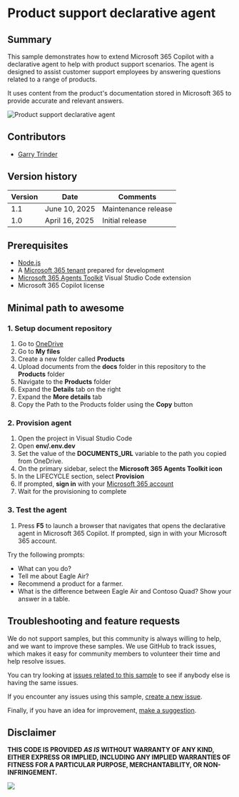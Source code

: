 # Product support declarative agent

## Summary

This sample demonstrates how to extend Microsoft 365 Copilot with a declarative agent to help with product support scenarios. The agent is designed to assist customer support employees by answering questions related to a range of products.

It uses content from the product's documentation stored in Microsoft 365 to provide accurate and relevant answers.

![Product support declarative agent](./assets/preview.gif)

## Contributors

* [Garry Trinder](https://github.com/garrytrinder)

## Version history

| Version | Date | Comments |
|--|--|--|
| 1.1 | June 10, 2025 | Maintenance release |
| 1.0 | April 16, 2025 | Initial release |

## Prerequisites

* [Node.js](https://nodejs.org/)
* A [Microsoft 365 tenant](https://learn.microsoft.com/en-us/microsoftteams/platform/concepts/build-and-test/prepare-your-o365-tenant) prepared for development
* [Microsoft 365 Agents Toolkit](https://aka.ms/teams-toolkit) Visual Studio Code extension
* Microsoft 365 Copilot license

## Minimal path to awesome

### 1. Setup document repository

1. Go to [OneDrive](https://www.microsoft365.com/onedrive)
1. Go to **My files**
1. Create a new folder called **Products**
1. Upload documents from the **docs** folder in this repository to the **Products** folder
1. Navigate to the **Products** folder
1. Expand the **Details** tab on the right
1. Expand the **More details** tab
1. Copy the Path to the Products folder using the **Copy** button

### 2. Provision agent

1. Open the project in Visual Studio Code
1. Open **env/.env.dev**
1. Set the value of the **DOCUMENTS_URL** variable to the path you copied from OneDrive.
1. On the primary sidebar, select the **Microsoft 365 Agents Toolkit icon**
1. In the LIFECYCLE section, select **Provision**
1. If prompted, **sign in** with your [Microsoft 365 account](https://docs.microsoft.com/microsoftteams/platform/toolkit/accounts)
1. Wait for the provisioning to complete

### 3. Test the agent

1. Press **F5** to launch a browser that navigates that opens the declarative agent in Microsoft 365 Copilot. If prompted, sign in with your Microsoft 365 account.

Try the following prompts:

* What can you do?
* Tell me about Eagle Air?
* Recommend a product for a farmer.
* What is the difference between Eagle Air and Contoso Quad? Show your answer in a table.

## Troubleshooting and feature requests

We do not support samples, but this community is always willing to help, and we want to improve these samples. We use GitHub to track issues, which makes it easy for community members to volunteer their time and help resolve issues.

You can try looking at [issues related to this sample](https://github.com/pnp/copilot-pro-dev-samples/issues?q=label%3A%22sample%3A%20da-product-support%22) to see if anybody else is having the same issues.

If you encounter any issues using this sample, [create a new issue](https://github.com/pnp/copilot-pro-dev-samples/issues/new).

Finally, if you have an idea for improvement, [make a suggestion](https://github.com/pnp/copilot-pro-dev-samples/issues/new).

## Disclaimer

**THIS CODE IS PROVIDED *AS IS* WITHOUT WARRANTY OF ANY KIND, EITHER EXPRESS OR IMPLIED, INCLUDING ANY IMPLIED WARRANTIES OF FITNESS FOR A PARTICULAR PURPOSE, MERCHANTABILITY, OR NON-INFRINGEMENT.**

![](https://m365-visitor-stats.azurewebsites.net/SamplesGallery/da-product-support)

